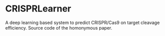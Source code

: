 # CRISPRLearner
A deep learning based system to predict CRISPR/Cas9 on target cleavage efficiency.
Source code of the homonymous paper.
